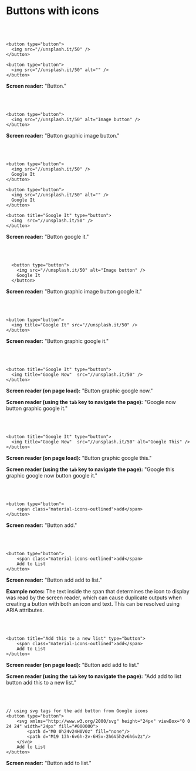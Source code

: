 # Buttons with icons

<br><br>

    <button type="button">
      <img src="//unsplash.it/50" />
    </button>
    
    <button type="button">
      <img src="//unsplash.it/50" alt="" />
    </button>
    
**Screen reader:** "Button."

<br><br>
    
    <button type="button">
      <img src="//unsplash.it/50" alt="Image button" />
    </button>
    
**Screen reader:** "Button graphic image button."

<br><br>

    <button type="button">
      <img src="//unsplash.it/50" />
      Google It
    </button>
    
    <button type="button">
      <img src="//unsplash.it/50" alt="" />
      Google It
    </button>
      
    <button title="Google It" type="button">
      <img  src="//unsplash.it/50" />
    </button>
    
**Screen reader:** "Button google it."

<br><br>
    
      <button type="button">
        <img src="//unsplash.it/50" alt="Image button" />
        Google It
      </button>
    
**Screen reader:** "Button graphic image button google it."

<br><br>

    <button type="button">
      <img title="Google It" src="//unsplash.it/50" />
    </button>
    
**Screen reader:** "Button graphic google it."

<br><br>

    <button title="Google It" type="button">
      <img title="Google Now"  src="//unsplash.it/50" />
    </button>

**Screen reader (on page load):** "Button graphic google now."

**Screen reader (using the `tab` key to navigate the page):** "Google now button graphic google it."

<br><br>

    <button title="Google It" type="button">
      <img title="Google Now"  src="//unsplash.it/50" alt="Google This" />
    </button>

**Screen reader (on page load):** "Button graphic google this."

**Screen reader (using the `tab` key to navigate the page):** "Google this graphic google now button google it."

<br><br>

    <button type="button">
        <span class="material-icons-outlined">add</span>
    </button>

**Screen reader:** "Button add."

<br><br>

    <button type="button">
        <span class="material-icons-outlined">add</span>
        Add to List
    </button>

**Screen reader:** "Button add add to list."

**Example notes:** The text inside the span that determines the icon to display was read by the screen reader, which can cause duplicate outputs when creating a button with both an icon and text. This can be resolved using ARIA attributes.

<br><br>

    <button title="Add this to a new list" type="button">
        <span class="material-icons-outlined">add</span>
        Add to List
    </button>

**Screen reader (on page load):** "Button add add to list."

**Screen reader (using the `tab` key to navigate the page):** "Add add to list button add this to a new list."

<br><br>
    
    // using svg tags for the add button from Google icons
    <button type="button">
        <svg xmlns="http://www.w3.org/2000/svg" height="24px" viewBox="0 0 24 24" width="24px" fill="#000000">
            <path d="M0 0h24v24H0V0z" fill="none"/>
            <path d="M19 13h-6v6h-2v-6H5v-2h6V5h2v6h6v2z"/>
        </svg>
        Add to List
    </button>

**Screen reader:** "Button add to list."

